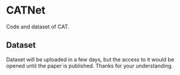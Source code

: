 # CATNet
Code and dataset of CAT.

## Dataset
Dataset will be uploaded in a few days, but the access to it would be opened until the paper is published. Thanks for your understanding.

